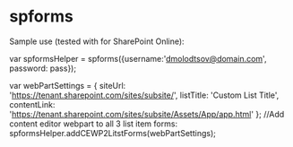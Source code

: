 # spforms

Sample use (tested with for SharePoint Online):

var spformsHelper = spforms({username:'dmolodtsov@domain.com', password: pass});
    
var webPartSettings = {
    siteUrl: 'https://tenant.sharepoint.com/sites/subsite/',
    listTitle: 'Custom List Title',
    contentLink: 'https://tenant.sharepoint.com/sites/subsite/Assets/App/app.html'
};
//Add content editor webpart to all 3 list item forms:
spformsHelper.addCEWP2LitstForms(webPartSettings);

